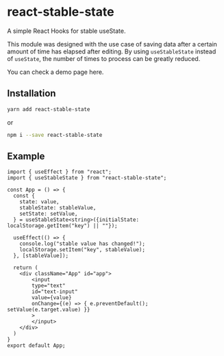 # react-stable-state

A simple React Hooks for stable useState.

This module was designed with the use case of saving data after a certain amount of time has elapsed after editing. By using `useStableState` instead of `useState`, the number of times to process can be greatly reduced.

You can check a demo page here.

## Installation

```bash
yarn add react-stable-state
```

or

```bash
npm i --save react-stable-state
```

## Example


```tsx
import { useEffect } from "react";
import { useStableState } from "react-stable-state";

const App = () => {
  const {
    state: value,
    stableState: stableValue,
    setState: setValue,
  } = useStableState<string>({initialState: localStorage.getItem("key") || ""});

  useEffect(() => {
    console.log("stable value has changed!");
    localStorage.setItem("key", stableValue);
  }, [stableValue]);

  return (
    <div className="App" id="app">
        <input
        type="text"
        id="text-input"
        value={value}
        onChange={(e) => { e.preventDefault(); setValue(e.target.value) }}
        >
        </input>
    </div>
  )
}
export default App;
```
